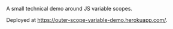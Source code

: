 A small technical demo around JS variable scopes.

Deployed at https://outer-scope-variable-demo.herokuapp.com/.